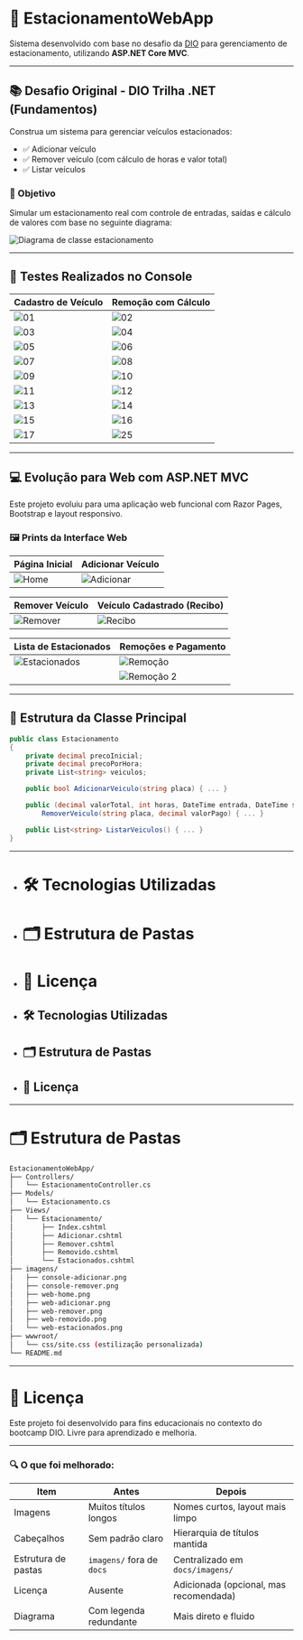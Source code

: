 # 🚗 EstacionamentoWebApp

Sistema desenvolvido com base no desafio da [DIO](https://www.dio.me) para gerenciamento de estacionamento, utilizando **ASP.NET Core MVC**.

---

## 📚 Desafio Original - DIO Trilha .NET (Fundamentos)

Construa um sistema para gerenciar veículos estacionados:

- ✅ Adicionar veículo  
- ✅ Remover veículo (com cálculo de horas e valor total)  
- ✅ Listar veículos

### 🎯 Objetivo

Simular um estacionamento real com controle de entradas, saídas e cálculo de valores com base no seguinte diagrama:

![Diagrama de classe estacionamento](EstacionamentoWebApp/docs/imagens/diagrama_classe_estacionamento.png)

---

## 🧪 Testes Realizados no Console

| Cadastro de Veículo | Remoção com Cálculo |
|---------------------|---------------------|
| ![01](EstacionamentoWebApp/docs/imagens/01.png) | ![02](EstacionamentoWebApp/docs/imagens/02.png) |
| ![03](EstacionamentoWebApp/docs/imagens/03.png) | ![04](EstacionamentoWebApp/docs/imagens/04.png) |
| ![05](EstacionamentoWebApp/docs/imagens/05.png) | ![06](EstacionamentoWebApp/docs/imagens/06.png) |
| ![07](EstacionamentoWebApp/docs/imagens/07.png) | ![08](EstacionamentoWebApp/docs/imagens/08.png) |
| ![09](EstacionamentoWebApp/docs/imagens/09.png) | ![10](EstacionamentoWebApp/docs/imagens/10.png) |
| ![11](EstacionamentoWebApp/docs/imagens/11.png) | ![12](EstacionamentoWebApp/docs/imagens/12.png) |
| ![13](EstacionamentoWebApp/docs/imagens/13.png) | ![14](EstacionamentoWebApp/docs/imagens/14.png) |
| ![15](EstacionamentoWebApp/docs/imagens/15.png) | ![16](EstacionamentoWebApp/docs/imagens/16.png) |
| ![17](EstacionamentoWebApp/docs/imagens/17.png) | ![25](EstacionamentoWebApp/docs/imagens/25.png) |

---

## 💻 Evolução para Web com ASP.NET MVC

Este projeto evoluiu para uma aplicação web funcional com Razor Pages, Bootstrap e layout responsivo.

### 🖼️ Prints da Interface Web

| Página Inicial    | Adicionar Veículo  |
|-------------------|--------------------|
| ![Home](EstacionamentoWebApp/docs/imagens/18.png) | ![Adicionar](EstacionamentoWebApp/docs/imagens/19.png) |

| Remover Veículo   | Veículo Cadastrado (Recibo) |
|-------------------|-----------------------------|
| ![Remover](EstacionamentoWebApp/docs/imagens/20.png) | ![Recibo](EstacionamentoWebApp/docs/imagens/21.png) |

| Lista de Estacionados | Remoções e Pagamento  |
|-----------------------|----------------------|
| ![Estacionados](EstacionamentoWebApp/docs/imagens/22.png) | ![Remoção](EstacionamentoWebApp/docs/imagens/23.png) |
|                       | ![Remoção 2](EstacionamentoWebApp/docs/imagens/24.png) |

---

## 🧱 Estrutura da Classe Principal

```csharp
public class Estacionamento
{
    private decimal precoInicial;
    private decimal precoPorHora;
    private List<string> veiculos;

    public bool AdicionarVeiculo(string placa) { ... }

    public (decimal valorTotal, int horas, DateTime entrada, DateTime saida, decimal troco)?
        RemoverVeiculo(string placa, decimal valorPago) { ... }

    public List<string> ListarVeiculos() { ... }
}

```

---

- # 🛠️ Tecnologias Utilizadas
- # 🗂️ Estrutura de Pastas
- # 📄 Licença
+ ## 🛠️ Tecnologias Utilizadas
+ ## 🗂️ Estrutura de Pastas
+ ## 📄 Licença


---

# 🗂️ Estrutura de Pastas

```bash
EstacionamentoWebApp/
├── Controllers/
│   └── EstacionamentoController.cs
├── Models/
│   └── Estacionamento.cs
├── Views/
│   └── Estacionamento/
│       ├── Index.cshtml
│       ├── Adicionar.cshtml
│       ├── Remover.cshtml
│       ├── Removido.cshtml
│       └── Estacionados.cshtml
├── imagens/
│   ├── console-adicionar.png
│   ├── console-remover.png
│   ├── web-home.png
│   ├── web-adicionar.png
│   ├── web-remover.png
│   ├── web-removido.png
│   └── web-estacionados.png
├── wwwroot/
│   └── css/site.css (estilização personalizada)
└── README.md
```
---
# 📄 Licença
Este projeto foi desenvolvido para fins educacionais no contexto do bootcamp DIO. Livre para aprendizado e melhoria.


---

### 🔍 O que foi melhorado:

| Item | Antes | Depois |
|------|-------|--------|
| Imagens | Muitos títulos longos | Nomes curtos, layout mais limpo |
| Cabeçalhos | Sem padrão claro | Hierarquia de títulos mantida |
| Estrutura de pastas | `imagens/` fora de `docs` | Centralizado em `docs/imagens/` |
| Licença | Ausente | Adicionada (opcional, mas recomendada) |
| Diagrama | Com legenda redundante | Mais direto e fluido |


